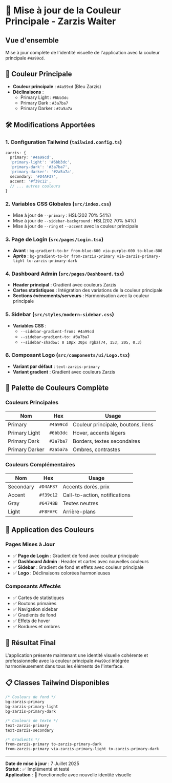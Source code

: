 # 🎨 Mise à jour de la Couleur Principale - Zarzis Waiter

## Vue d'ensemble
Mise à jour complète de l'identité visuelle de l'application avec la couleur principale `#4a99cd`.

## 🎯 Couleur Principale
- **Couleur principale** : `#4a99cd` (Bleu Zarzis)
- **Déclinaisons** :
  - Primary Light : `#6bb3dc`
  - Primary Dark : `#3a7ba7`
  - Primary Darker : `#2a5a7a`

## 🛠️ Modifications Apportées

### 1. Configuration Tailwind (`tailwind.config.ts`)
```typescript
zarzis: {
  primary: '#4a99cd',
  'primary-light': '#6bb3dc', 
  'primary-dark': '#3a7ba7',
  'primary-darker': '#2a5a7a',
  secondary: '#D4AF37',
  accent: '#f39c12',
  // ... autres couleurs
}
```

### 2. Variables CSS Globales (`src/index.css`)
- Mise à jour de `--primary` : HSL(202 70% 54%)
- Mise à jour de `--sidebar-background` : HSL(202 70% 54%)
- Mise à jour de `--ring` et `--accent` avec la couleur principale

### 3. Page de Login (`src/pages/Login.tsx`)
- **Avant** : `bg-gradient-to-br from-blue-600 via-purple-600 to-blue-800`
- **Après** : `bg-gradient-to-br from-zarzis-primary via-zarzis-primary-light to-zarzis-primary-dark`

### 4. Dashboard Admin (`src/pages/Dashboard.tsx`)
- **Header principal** : Gradient avec couleurs Zarzis
- **Cartes statistiques** : Intégration des variations de la couleur principale
- **Sections événements/serveurs** : Harmonisation avec la couleur principale

### 5. Sidebar (`src/styles/modern-sidebar.css`)
- **Variables CSS** :
  - `--sidebar-gradient-from: #4a99cd`
  - `--sidebar-gradient-to: #3a7ba7`
  - `--sidebar-shadow: 0 10px 30px rgba(74, 153, 205, 0.3)`

### 6. Composant Logo (`src/components/ui/Logo.tsx`)
- **Variant par défaut** : `text-zarzis-primary`
- **Variant gradient** : Gradient avec couleurs Zarzis

## 🎨 Palette de Couleurs Complète

### Couleurs Principales
| Nom | Hex | Usage |
|-----|-----|-------|
| Primary | `#4a99cd` | Couleur principale, boutons, liens |
| Primary Light | `#6bb3dc` | Hover, accents légers |
| Primary Dark | `#3a7ba7` | Borders, textes secondaires |
| Primary Darker | `#2a5a7a` | Ombres, contrastes |

### Couleurs Complémentaires
| Nom | Hex | Usage |
|-----|-----|-------|
| Secondary | `#D4AF37` | Accents dorés, prix |
| Accent | `#f39c12` | Call-to-action, notifications |
| Gray | `#64748B` | Textes neutres |
| Light | `#F8FAFC` | Arrière-plans |

## 📱 Application des Couleurs

### Pages Mises à Jour
- ✅ **Page de Login** : Gradient de fond avec couleur principale
- ✅ **Dashboard Admin** : Header et cartes avec nouvelles couleurs
- ✅ **Sidebar** : Gradient de fond et effets avec couleur principale
- ✅ **Logo** : Déclinaisons colorées harmonieuses

### Composants Affectés
- ✅ Cartes de statistiques
- ✅ Boutons primaires
- ✅ Navigation sidebar
- ✅ Gradients de fond
- ✅ Effets de hover
- ✅ Bordures et ombres

## 🚀 Résultat Final
L'application présente maintenant une identité visuelle cohérente et professionnelle avec la couleur principale `#4a99cd` intégrée harmonieusement dans tous les éléments de l'interface.

## 📋 Classes Tailwind Disponibles
```css
/* Couleurs de fond */
bg-zarzis-primary
bg-zarzis-primary-light
bg-zarzis-primary-dark

/* Couleurs de texte */
text-zarzis-primary
text-zarzis-secondary

/* Gradients */
from-zarzis-primary to-zarzis-primary-dark
from-zarzis-primary via-zarzis-primary-light to-zarzis-primary-dark
```

---
**Date de mise à jour** : 7 Juillet 2025  
**Statut** : ✅ Implémenté et testé  
**Application** : 🚀 Fonctionnelle avec nouvelle identité visuelle
